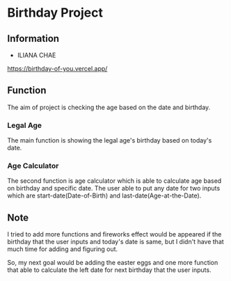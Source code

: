 # Birthday Project

## Information

- ILIANA CHAE

https://birthday-of-you.vercel.app/

## Function

The aim of project is checking the age based on the date and birthday.

### Legal Age 

The main function is showing the legal age's birthday based on today's date.

### Age Calculator

The second function is age calculator which is able to calculate age based on birthday and specific date. The user able to put any date for two inputs which are start-date(Date-of-Birth) and last-date(Age-at-the-Date).

## Note

I tried to add more functions and fireworks effect would be appeared if the birthday that the user inputs and today's date is same, but I didn't have that much time for adding and figuring out.

So, my next goal would be adding the easter eggs and one more function that able to calculate the left date for next birthday that the user inputs.